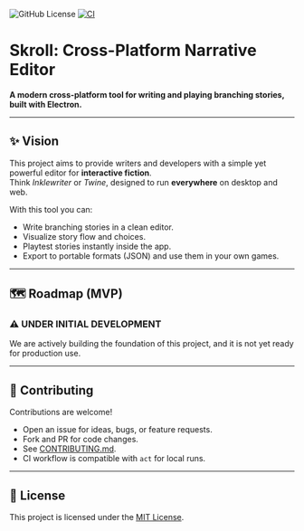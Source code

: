 ![GitHub License](https://img.shields.io/github/license/abianche/skroll) 
[![CI](https://github.com/abianche/skroll/actions/workflows/ci.yml/badge.svg)](https://github.com/abianche/skroll/actions/workflows/ci.yml)

# Skroll: Cross-Platform Narrative Editor

**A modern cross-platform tool for writing and playing branching stories, built with Electron.**

---

## ✨ Vision
This project aims to provide writers and developers with a simple yet powerful editor for **interactive fiction**.  
Think *Inklewriter* or *Twine*, designed to run **everywhere** on desktop and web.  

With this tool you can:
- Write branching stories in a clean editor.
- Visualize story flow and choices.
- Playtest stories instantly inside the app.
- Export to portable formats (JSON) and use them in your own games.

---

## 🗺 Roadmap (MVP)

### ⚠️ **UNDER INITIAL DEVELOPMENT**

We are actively building the foundation of this project, and it is not yet ready for production use.

---

## 🤝 Contributing
Contributions are welcome!  
- Open an issue for ideas, bugs, or feature requests.  
- Fork and PR for code changes.  
- See [CONTRIBUTING.md](CONTRIBUTING.md).
- CI workflow is compatible with `act` for local runs.

---

## 📄 License
This project is licensed under the [MIT License](LICENSE).  
